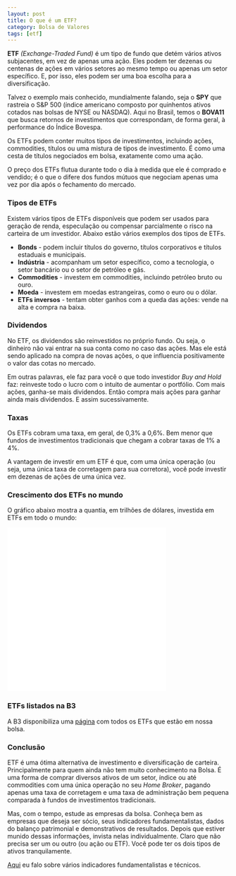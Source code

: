 ```yaml
---
layout: post
title: O que é um ETF?
category: Bolsa de Valores
tags: [etf]
---
```


**ETF** _(Exchange-Traded Fund)_ é um tipo de fundo que detém vários ativos subjacentes, em vez de apenas uma ação. Eles podem ter dezenas ou centenas de ações em vários setores ao mesmo tempo ou apenas um setor específico. E, por isso, eles podem ser uma boa escolha para a diversificação.

Talvez o exemplo mais conhecido, mundialmente falando, seja o **SPY** que rastreia o S&P 500 (índice americano composto por quinhentos ativos cotados nas bolsas de NYSE ou NASDAQ). Aqui no Brasil, temos o **BOVA11** que busca retornos de investimentos que correspondam, de forma geral, à performance do Índice Bovespa.

Os ETFs podem conter muitos tipos de investimentos, incluindo ações, commodities, títulos ou uma mistura de tipos de investimento. É como uma cesta de títulos negociados em bolsa, exatamente como uma ação.

O preço dos ETFs flutua durante todo o dia à medida que ele é comprado e vendido; é o que o difere dos fundos mútuos que negociam apenas uma vez por dia após o fechamento do mercado.

### Tipos de ETFs

Existem vários tipos de ETFs disponíveis que podem ser usados para geração de renda, especulação ou compensar parcialmente o risco na carteira de um investidor. Abaixo estão vários exemplos dos tipos de ETFs.

* **Bonds** - podem incluir títulos do governo, títulos corporativos e títulos estaduais e municipais.
* **Indústria** - acompanham um setor específico, como a tecnologia, o setor bancário ou o setor de petróleo e gás.
* **Commodities** - investem em commodities, incluindo petróleo bruto ou ouro.
* **Moeda** - investem em moedas estrangeiras, como o euro ou o dólar.
* **ETFs inversos** - tentam obter ganhos com a queda das ações: vende na alta e compra na baixa.

### Dividendos

No ETF, os dividendos são reinvestidos no próprio fundo. Ou seja, o dinheiro não vai entrar na sua conta como no caso das ações. Mas ele está sendo aplicado na compra de novas ações, o que influencia positivamente o valor das cotas no mercado.

Em outras palavras, ele faz para você o que todo investidor _Buy and Hold_ faz: reinveste todo o lucro com o intuito de aumentar o portfólio. Com mais ações, ganha-se mais dividendos. Então compra mais ações para ganhar ainda mais dividendos. E assim sucessivamente. 

### Taxas

Os ETFs cobram uma taxa, em geral, de 0,3% a 0,6%. Bem menor que fundos de investimentos tradicionais que chegam a cobrar taxas de 1% a 4%.

A vantagem de investir em um ETF é que, com uma única operação (ou seja, uma única taxa de corretagem para sua corretora), você pode investir em dezenas de ações de uma única vez.

### Crescimento dos ETFs no mundo

O gráfico abaixo mostra a quantia, em trilhões de dólares, investida em ETFs em todo o mundo:

<iframe src="//datawrapper.dwcdn.net/kd2Xw/3/" frameborder="0" allowtransparency="true" allowfullscreen webkitallowfullscreen mozallowfullscreen oallowfullscreen msallowfullscreen width="360" height="371"></iframe>

### ETFs listados na B3

A B3 disponibiliza uma [página](http://www.b3.com.br/pt_br/produtos-e-servicos/negociacao/renda-variavel/etf/renda-variavel/etfs-listados/) com todos os ETFs que estão em nossa bolsa.

### Conclusão

ETF é uma ótima alternativa de investimento e diversificação de carteira. Principalmente para quem ainda não tem muito conhecimento na Bolsa. É uma forma de comprar diversos ativos de um setor, índice ou até commodities com uma única operação no seu _Home Broker_, pagando apenas uma taxa de corretagem e uma taxa de administração bem pequena comparada à fundos de investimentos tradicionais.

Mas, com o tempo, estude as empresas da bolsa. Conheça bem as empresas que deseja ser sócio, seus indicadores fundamentalistas, dados do balanço patrimonial e demonstrativos de resultados. Depois que estiver munido dessas informações, invista nelas individualmente. Claro que não precisa ser um ou outro (ou ação ou ETF). Você pode ter os dois tipos de ativos tranquilamente.

[Aqui](https://albertoivo.github.io/bolsa-de-valores/) eu falo sobre vários indicadores fundamentalistas e técnicos.